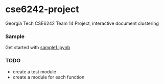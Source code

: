 # cse6242-project
Georgia Tech CSE6242 Team 14 Project, interactive document clustering

### Sample
Get started with [sample1.ipynb](sample1.ipynb)

### TODO
- create a test module
- create a module for each function 
